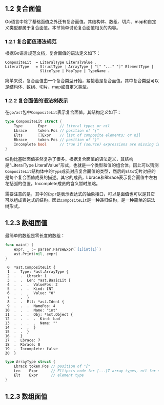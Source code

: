 ## 1.2 复合面值

Go语言中除了基础面值之外还有复合面值。其结构体、数组、切片、map和自定义类型都属于复合面值。本节简单讨论复合面值相关的内容。

### 1.2.1 复合面值语法规范

根据Go语言规范文档，复合面值的语法定义如下：

```
CompositeLit  = LiteralType LiteralValue .
LiteralType   = StructType | ArrayType | "[" "..." "]" ElementType |
                SliceType | MapType | TypeName .
```

简单来说，复合面值由一个复合类型开始，紧接着是复合面值。其中复合类型可以是结构体、数组、切片、map或自定义类型。

### 1.2.2 复合面值的语法树表示

在`go/ast`包中`CompositeLit`表示复合面值，其结构定义如下：

```go
type CompositeLit struct {
    Type       Expr      // literal type; or nil
    Lbrace     token.Pos // position of "{"
    Elts       []Expr    // list of composite elements; or nil
    Rbrace     token.Pos // position of "}"
    Incomplete bool      // true if (source) expressions are missing in the Elts list
}
```

结构比基础面值突然复杂了很多。根据复合面值的语法定义，其结构是"LiteralType LiteralValue"形式，也就是一个类型和值的组合体。因此可以猜测`CompositeLit`结构体中的`Type`成员对应复合面值的类型，然后的`Elts`切片对应的是每个复合面值成员的描述。其它的成员，Lbrace和Rbrace表示复合面值中左右花括弧的位置。Incomplete成员的含义暂时忽略。

需要注意的是，其中的`Expr`是表示表达式的抽象接口，可以是面值也可以是其它可以组成表达式的结构。因此`CompositeLit`是一种递归结构，是一种简单的语法树形式。

## 1.2.3 数组面值

最简单的数组是零长度的数组：

```go
func main() {
	expr, _ := parser.ParseExpr(`[1]int{1}`)
	ast.Print(nil, expr)
}
```

```
 0  *ast.CompositeLit {
 1  .  Type: *ast.ArrayType {
 2  .  .  Lbrack: 1
 3  .  .  Len: *ast.BasicLit {
 4  .  .  .  ValuePos: 2
 5  .  .  .  Kind: INT
 6  .  .  .  Value: "0"
 7  .  .  }
 8  .  .  Elt: *ast.Ident {
 9  .  .  .  NamePos: 4
10  .  .  .  Name: "int"
11  .  .  .  Obj: *ast.Object {
12  .  .  .  .  Kind: bad
13  .  .  .  .  Name: ""
14  .  .  .  }
15  .  .  }
16  .  }
17  .  Lbrace: 7
18  .  Rbrace: 8
19  .  Incomplete: false
20  }
```

```go
type ArrayType struct {
    Lbrack token.Pos // position of "["
    Len    Expr      // Ellipsis node for [...]T array types, nil for slice types
    Elt    Expr      // element type
}
```
## 1.2.3 数组面值